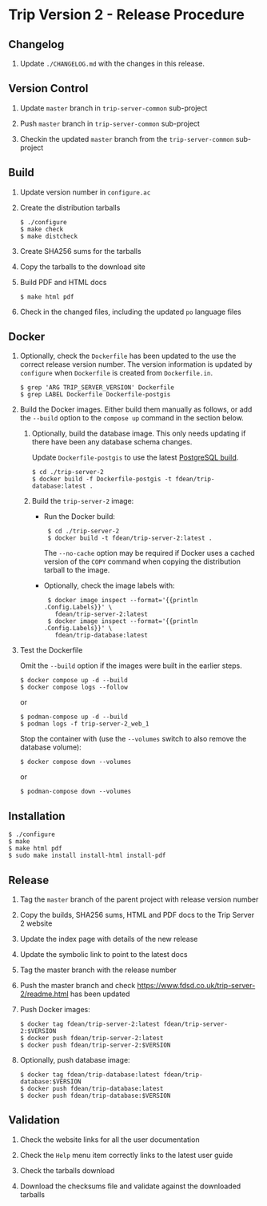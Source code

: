 # Trip Version 2 - Release Procedure

## Changelog

1.  Update `./CHANGELOG.md` with the changes in this release.

## Version Control

1.  Update `master` branch in `trip-server-common` sub-project

1.  Push `master` branch in `trip-server-common` sub-project

1.  Checkin the updated `master` branch from the `trip-server-common` sub-project

## Build

1.  Update version number in `configure.ac`

1.  Create the distribution tarballs

		$ ./configure
		$ make check
		$ make distcheck

1.  Create SHA256 sums for the tarballs

1.  Copy the tarballs to the download site

1.  Build PDF and HTML docs

		$ make html pdf

1.  Check in the changed files, including the updated `po` language files

## Docker

1.  Optionally, check the `Dockerfile` has been updated to the use the correct
	release version number.  The version information is updated by `configure`
	when `Dockerfile` is created from `Dockerfile.in`.

		$ grep 'ARG TRIP_SERVER_VERSION' Dockerfile
		$ grep LABEL Dockerfile Dockerfile-postgis

1.  Build the Docker images.  Either build them manually as follows, or add
    the `--build` option to the `compose up` command in the section below.

	1.  Optionally, build the database image.  This only needs updating if
		there have been any database schema changes.

		Update `Dockerfile-postgis` to use the latest
		[PostgreSQL build](https://hub.docker.com/_/postgres).

			$ cd ./trip-server-2
			$ docker build -f Dockerfile-postgis -t fdean/trip-database:latest .

	1.  Build the `trip-server-2` image:

		*  Run the Docker build:

				$ cd ./trip-server-2
				$ docker build -t fdean/trip-server-2:latest .

			The `--no-cache` option may be required if Docker uses a cached
			version of the `COPY` command when copying the distribution tarball to
			the image.

		*  Optionally, check the image labels with:

				$ docker image inspect --format='{{println .Config.Labels}}' \
				  fdean/trip-server-2:latest
				$ docker image inspect --format='{{println .Config.Labels}}' \
				  fdean/trip-database:latest

1.	Test the Dockerfile

	Omit the `--build` option if the images were built in the earlier steps.

		$ docker compose up -d --build
		$ docker compose logs --follow

	or

		$ podman-compose up -d --build
		$ podman logs -f trip-server-2_web_1

	Stop the container with (use the `--volumes` switch to also remove
    the database volume):

		$ docker compose down --volumes

	or

		$ podman-compose down --volumes

## Installation

	$ ./configure
	$ make
	$ make html pdf
	$ sudo make install install-html install-pdf

## Release

1.  Tag the `master` branch of the parent project with release version number

1.  Copy the builds, SHA256 sums, HTML and PDF docs to the Trip Server 2
    website

1.  Update the index page with details of the new release

1.  Update the symbolic link to point to the latest docs

1.  Tag the master branch with the release number

1.  Push the master branch and check
    <https://www.fdsd.co.uk/trip-server-2/readme.html> has been updated

1.  Push Docker images:

		$ docker tag fdean/trip-server-2:latest fdean/trip-server-2:$VERSION
		$ docker push fdean/trip-server-2:latest
		$ docker push fdean/trip-server-2:$VERSION

1.  Optionally, push database image:

		$ docker tag fdean/trip-database:latest fdean/trip-database:$VERSION
		$ docker push fdean/trip-database:latest
		$ docker push fdean/trip-database:$VERSION

## Validation

1.  Check the website links for all the user documentation

1.  Check the `Help` menu item correctly links to the latest user guide

1.  Check the tarballs download

1.  Download the checksums file and validate against the downloaded tarballs
